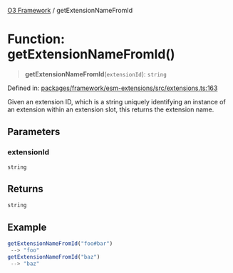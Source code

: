 [O3 Framework](../API.md) / getExtensionNameFromId

# Function: getExtensionNameFromId()

> **getExtensionNameFromId**(`extensionId`): `string`

Defined in: [packages/framework/esm-extensions/src/extensions.ts:163](https://github.com/openmrs/openmrs-esm-core/blob/main/packages/framework/esm-extensions/src/extensions.ts#L163)

Given an extension ID, which is a string uniquely identifying
an instance of an extension within an extension slot, this
returns the extension name.

## Parameters

### extensionId

`string`

## Returns

`string`

## Example

```js
getExtensionNameFromId("foo#bar")
 --> "foo"
getExtensionNameFromId("baz")
 --> "baz"
```
